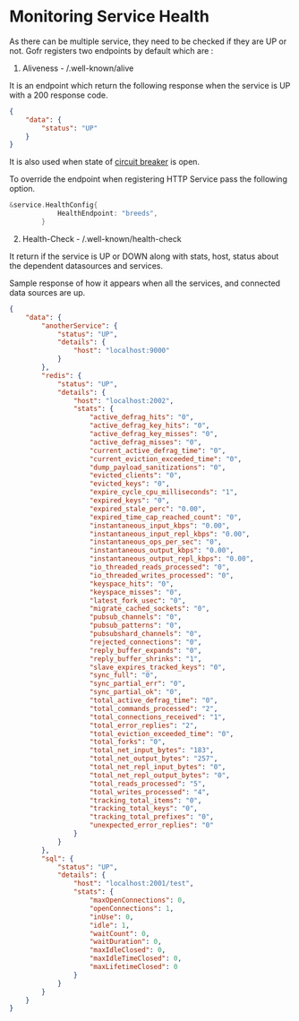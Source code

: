 # Monitoring Service Health

As there can be multiple service, they need to be checked if they are UP or not.
Gofr registers two endpoints by default which are :

1. Aliveness - /.well-known/alive

It is an endpoint which return the following response when the service is UP with a 200 response code.
```json
{
    "data": {
        "status": "UP"
    }
}
```

It is also used when state of [circuit breaker](/docs/advanced-guide/circuit-breaker) is open.

To override the endpoint when registering HTTP Service pass the following option.

```go
&service.HealthConfig{
			HealthEndpoint: "breeds",
		}
```

2. Health-Check - /.well-known/health-check

It return if the service is UP or DOWN along with stats, host, status about the dependent datasources and services.

Sample response of how it appears when all the services, and connected data sources are up.

```json
{
    "data": {
        "anotherService": {
            "status": "UP",
            "details": {
                "host": "localhost:9000"
            }
        },
        "redis": {
            "status": "UP",
            "details": {
                "host": "localhost:2002",
                "stats": {
                    "active_defrag_hits": "0",
                    "active_defrag_key_hits": "0",
                    "active_defrag_key_misses": "0",
                    "active_defrag_misses": "0",
                    "current_active_defrag_time": "0",
                    "current_eviction_exceeded_time": "0",
                    "dump_payload_sanitizations": "0",
                    "evicted_clients": "0",
                    "evicted_keys": "0",
                    "expire_cycle_cpu_milliseconds": "1",
                    "expired_keys": "0",
                    "expired_stale_perc": "0.00",
                    "expired_time_cap_reached_count": "0",
                    "instantaneous_input_kbps": "0.00",
                    "instantaneous_input_repl_kbps": "0.00",
                    "instantaneous_ops_per_sec": "0",
                    "instantaneous_output_kbps": "0.00",
                    "instantaneous_output_repl_kbps": "0.00",
                    "io_threaded_reads_processed": "0",
                    "io_threaded_writes_processed": "0",
                    "keyspace_hits": "0",
                    "keyspace_misses": "0",
                    "latest_fork_usec": "0",
                    "migrate_cached_sockets": "0",
                    "pubsub_channels": "0",
                    "pubsub_patterns": "0",
                    "pubsubshard_channels": "0",
                    "rejected_connections": "0",
                    "reply_buffer_expands": "0",
                    "reply_buffer_shrinks": "1",
                    "slave_expires_tracked_keys": "0",
                    "sync_full": "0",
                    "sync_partial_err": "0",
                    "sync_partial_ok": "0",
                    "total_active_defrag_time": "0",
                    "total_commands_processed": "2",
                    "total_connections_received": "1",
                    "total_error_replies": "2",
                    "total_eviction_exceeded_time": "0",
                    "total_forks": "0",
                    "total_net_input_bytes": "183",
                    "total_net_output_bytes": "257",
                    "total_net_repl_input_bytes": "0",
                    "total_net_repl_output_bytes": "0",
                    "total_reads_processed": "5",
                    "total_writes_processed": "4",
                    "tracking_total_items": "0",
                    "tracking_total_keys": "0",
                    "tracking_total_prefixes": "0",
                    "unexpected_error_replies": "0"
                }
            }
        },
        "sql": {
            "status": "UP",
            "details": {
                "host": "localhost:2001/test",
                "stats": {
                    "maxOpenConnections": 0,
                    "openConnections": 1,
                    "inUse": 0,
                    "idle": 1,
                    "waitCount": 0,
                    "waitDuration": 0,
                    "maxIdleClosed": 0,
                    "maxIdleTimeClosed": 0,
                    "maxLifetimeClosed": 0
                }
            }
        }
    }
}
```





